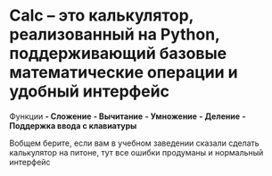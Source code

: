 # Calc – это калькулятор, реализованный на Python, поддерживающий базовые математические операции и удобный интерфейс

Функции
**- Сложение**
**- Вычитание**
**- Умножение** 
**- Деление**
**- Поддержка ввода с клавиатуры**

Вобщем берите, если вам в учебном заведении сказали сделать калькулятор на питоне, тут все ошибки продуманы и нормальный интерфейс
